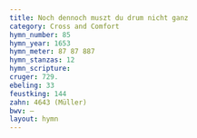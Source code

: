 ```yaml
---
title: Noch dennoch muszt du drum nicht ganz
category: Cross and Comfort
hymn_number: 85
hymn_year: 1653
hymn_meter: 87 87 887
hymn_stanzas: 12
hymn_scripture: 
cruger: 729.
ebeling: 33
feustking: 144
zahn: 4643 (Müller)
bwv: —
layout: hymn
---
```

<br>

